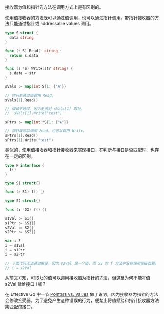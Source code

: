 接收器为值和指针的方法在调用方式上是有区别的。

使用值接收器的方法既可以通过值调用，也可以通过指针调用。带指针接收器的方法只能通过指针或 addressable values 调用。
```go
type S struct {
  data string
}

func (s S) Read() string {
  return s.data
}

func (s *S) Write(str string) {
  s.data = str
}

sVals := map[int]S{1: {"A"}}

// 你只能通过值调用 Read。
sVals[1].Read()

// 编译不通过，因为无法对 sVals[1] 取址。
//  sVals[1].Write("test")

sPtrs := map[int]*S{1: {"A"}}

// 指针既可以调用 Read，也可以调用 Write。
sPtrs[1].Read()
sPtrs[1].Write("test")
```
类似的，使用值接收器和指针接收器来实现接口，在判断与接口是否匹配时，也存在一定的区别。
```go
type F interface {
  f()
}

type S1 struct{}

func (s S1) f() {}

type S2 struct{}

func (s *S2) f() {}

s1Val := S1{}
s1Ptr := &S1{}
s2Val := S2{}
s2Ptr := &S2{}

var i F
i = s1Val
i = s1Ptr
i = s2Ptr

// 下面代码无法通过编译，因为 s2Val 是一个值，而 S2 的 f 方法中没有使用值接收器。
// i = s2Val
```
从前文可知，可取址的值可以调用接收器为指针的方法，但这里为何不能将值 s2Val 赋给接口 i 呢？

在 Effective Go 中一节 [Pointers vs. Values](https://golang.org/doc/effective_go.html#pointers_vs_values) 做了说明，因为接收器为指针的方法会修改接受器，为了避免产生这种错误的行为，便禁止将值赋给和指针接收器方法集匹配的接口。